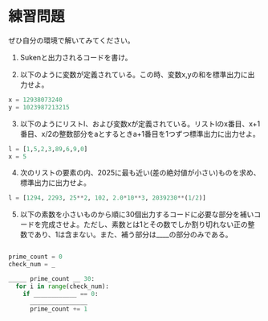 # 練習問題

ぜひ自分の環境で解いてみてください。

1. Sukenと出力されるコードを書け。



2. 以下のように変数が定義されている。この時、変数x,yの和を標準出力に出力せよ。

```python
x = 12938073240
y = 1023987213215
```

3. 以下のようにリストl、および変数xが定義されている。リストlのx番目、x+1番目、x/2の整数部分をaとするときa+1番目を1つずつ標準出力に出力せよ。

```python
l = [1,5,2,3,89,6,9,0]
x = 5
```

4. 次のリストの要素の内、2025に最も近い(差の絶対値が小さい)ものを求め、標準出力に出力せよ。

```python
l = [1294, 2293, 25**2, 102, 2.0*10**3, 2039230**(1/2)]
```

5. 以下の素数を小さいものから順に30個出力するコードに必要な部分を補いコードを完成させよ。ただし、素数とは1とその数でしか割り切れない正の整数であり、1は含まない。また、補う部分は____の部分のみである。

```python

prime_count = 0
check_num = _

_____ prime_count __ 30:
  for i in range(check_num):
    if ____________ == 0:
      ________________
      prime_count += 1
